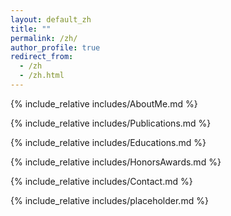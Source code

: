 ```yaml
---
layout: default_zh
title: ""
permalink: /zh/
author_profile: true
redirect_from:
  - /zh
  - /zh.html
---
```






<span class='anchor' id='about-me-zh'></span>

{% include_relative includes/AboutMe.md %}

{% include_relative includes/Publications.md %}

{% include_relative includes/Educations.md %}

{% include_relative includes/HonorsAwards.md %}

{% include_relative includes/Contact.md %}

{% include_relative includes/placeholder.md %}


